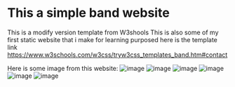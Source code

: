 # This a simple band website
This is a modify version template from W3shools
This is also some of my first static website that i make for learning purposed
here is the template link https://www.w3schools.com/w3css/tryw3css_templates_band.htm#contact

Here is some image from this website:
![image](https://user-images.githubusercontent.com/79703224/113478027-d1d19a00-94b8-11eb-8549-4d5e29a8768b.png)
![image](https://user-images.githubusercontent.com/79703224/113478056-f7f73a00-94b8-11eb-8dfd-e8af9da850a7.png)
![image](https://user-images.githubusercontent.com/79703224/113478067-05acbf80-94b9-11eb-9a4e-aa1cc02cf9bd.png)
![image](https://user-images.githubusercontent.com/79703224/113478075-13624500-94b9-11eb-8924-bd19a766ef79.png)
![image](https://user-images.githubusercontent.com/79703224/113478083-2412bb00-94b9-11eb-964a-00cc465dac1f.png)
![image](https://user-images.githubusercontent.com/79703224/113478096-355bc780-94b9-11eb-9261-87ce13c00fe3.png)


